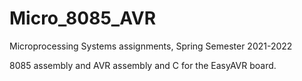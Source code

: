 # Micro_8085_AVR
Microprocessing Systems assignments, Spring Semester 2021-2022


8085 assembly and AVR assembly and C for the EasyAVR board.
